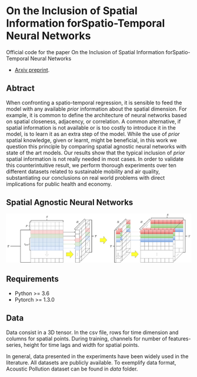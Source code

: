 # On the Inclusion of Spatial Information forSpatio-Temporal Neural Networks

Official code for the paper On the Inclusion of Spatial Information forSpatio-Temporal Neural Networks
- [Arxiv preprint](https://arxiv.org/abs/2003.13977).

## Abtract
When confronting a spatio-temporal regression, it is sensible to feed the model with any available *prior* information about the spatial 
dimension. For example, it is common to define the architecture of neural networks based on spatial closeness, adjacency, or correlation. A common 
alternative, if spatial information is not available or is too costly to introduce it in the model, is to learn it as an extra step of the model. 
While the use of *prior* spatial knowledge, given or learnt, might be beneficial, in this work we question this principle by comparing spatial
agnostic neural networks with state of the art models. Our results show that the typical inclusion of *prior* spatial information is not really
needed in most cases. In order to validate this counterintuitive result, we perform thorough experiments over ten different datasets related to
sustainable mobility and air quality, substantiating our conclusions on real world problems with direct implications for public health and economy.

## Spatial Agnostic Neural Networks
![alt text](images/sann_6.png "sann")

## Requirements
* Python >= 3.6
* Pytorch >= 1.3.0

## Data
Data consist in a 3D tensor. In the csv file, rows for time dimension and columns for spatial points. 
During training, channels for number of features-series, height for time lags and width for spatial points.

In general, data presented in the experiments have been widely used in the literature. All datasets are publicly available.
To exemplify data format, Acoustic Pollution dataset can be found in *data* folder.
